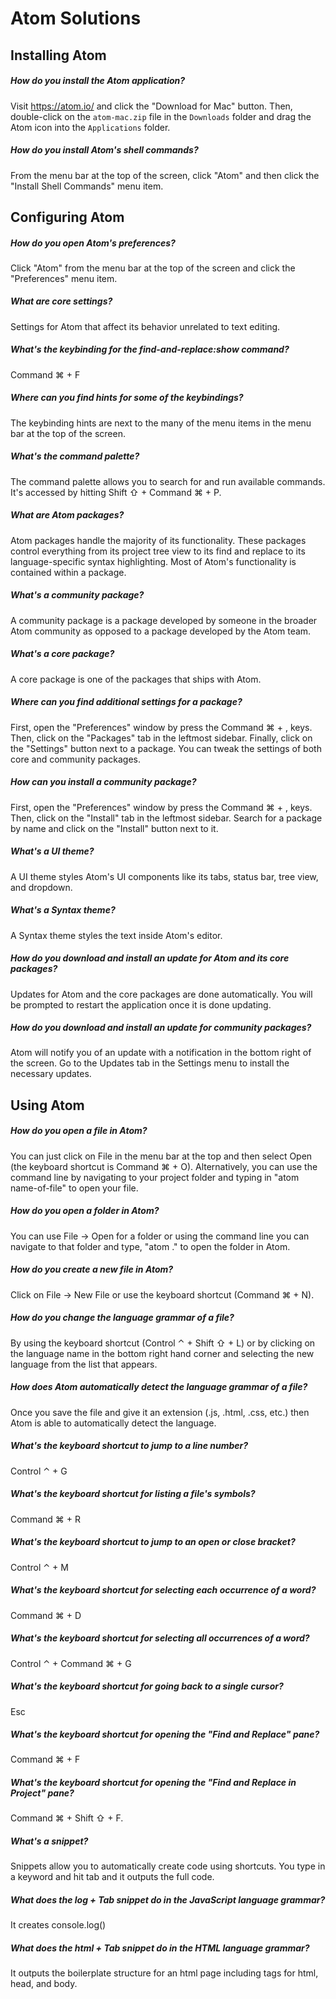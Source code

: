 # Atom Solutions

## Installing Atom

##### How do you install the Atom application?

Visit https://atom.io/ and click the "Download for Mac" button. Then, double-click on the `atom-mac.zip` file in the `Downloads` folder and drag the Atom icon into the `Applications` folder.

##### How do you install Atom's shell commands?

From the menu bar at the top of the screen, click "Atom" and then click the "Install Shell Commands" menu item.

## Configuring Atom

##### How do you open Atom's preferences?

Click "Atom" from the menu bar at the top of the screen and click the "Preferences" menu item.

##### What are core settings?

Settings for Atom that affect its behavior unrelated to text editing.

##### What's the keybinding for the find-and-replace:show command?

Command ⌘ + F

##### Where can you find hints for some of the keybindings?

The keybinding hints are next to the many of the menu items in the menu bar at the top of the screen.

##### What's the command palette?

The command palette allows you to search for and run available commands. It's accessed by hitting Shift ⇧ + Command ⌘ + P.

##### What are Atom packages?

Atom packages handle the majority of its functionality. These packages control everything from its project tree view to its find and replace to its language-specific syntax highlighting. Most of Atom's functionality is contained within a package.

##### What's a community package?

A community package is a package developed by someone in the broader Atom community as opposed to a package developed by the Atom team.

##### What's a core package?

A core package is one of the packages that ships with Atom.

##### Where can you find additional settings for a package?

First, open the "Preferences" window by press the Command ⌘ + , keys. Then, click on the "Packages" tab in the leftmost sidebar. Finally, click on the "Settings" button next to a package. You can tweak the settings of both core and community packages.

##### How can you install a community package?

First, open the "Preferences" window by press the Command ⌘ + , keys. Then, click on the "Install" tab in the leftmost sidebar. Search for a package by name and click on the "Install" button next to it.

##### What's a UI theme?

A UI theme styles Atom's UI components like its tabs, status bar, tree view, and dropdown.

##### What's a Syntax theme?

A Syntax theme styles the text inside Atom's editor.

##### How do you download and install an update for Atom and its core packages?

Updates for Atom and the core packages are done automatically. You will be prompted to restart the application once it is done updating.

##### How do you download and install an update for community packages?

Atom will notify you of an update with a notification in the bottom right of the screen. Go to the Updates tab in the Settings menu to install the necessary updates.

## Using Atom

##### How do you open a file in Atom?

You can just click on File in the menu bar at the top and then select Open (the keyboard shortcut is Command ⌘ + O). Alternatively, you can use the command line by navigating to your project folder and typing in "atom name-of-file" to open your file.

##### How do you open a folder in Atom?

You can use File -> Open for a folder or using the command line you can navigate to that folder and type, "atom ." to open the folder in Atom.

##### How do you create a new file in Atom?

Click on File -> New File or use the keyboard shortcut (Command ⌘ + N).

##### How do you change the language grammar of a file?

By using the keyboard shortcut (Control ⌃ + Shift ⇧ + L) or by clicking on the language name in the bottom right hand corner and selecting the new language from the list that appears.

##### How does Atom automatically detect the language grammar of a file?

Once you save the file and give it an extension (.js, .html, .css, etc.) then Atom is able to automatically detect the language.

##### What's the keyboard shortcut to jump to a line number?

Control ⌃ + G

##### What's the keyboard shortcut for listing a file's symbols?

Command ⌘ + R

##### What's the keyboard shortcut to jump to an open or close bracket?

Control ⌃ + M

##### What's the keyboard shortcut for selecting each occurrence of a word?

Command ⌘ + D

##### What's the keyboard shortcut for selecting all occurrences of a word?

Control ⌃ + Command ⌘ + G

##### What's the keyboard shortcut for going back to a single cursor?

Esc

##### What's the keyboard shortcut for opening the "Find and Replace" pane?

Command ⌘ + F

##### What's the keyboard shortcut for opening the "Find and Replace in Project" pane?

Command ⌘ + Shift ⇧ + F.

##### What's a snippet?

Snippets allow you to automatically create code using shortcuts. You type in a keyword and hit tab and it outputs the full code.

##### What does the log + Tab snippet do in the JavaScript language grammar?

It creates console.log()

##### What does the html + Tab snippet do in the HTML language grammar?

It outputs the boilerplate structure for an html page including tags for html, head, and body.
